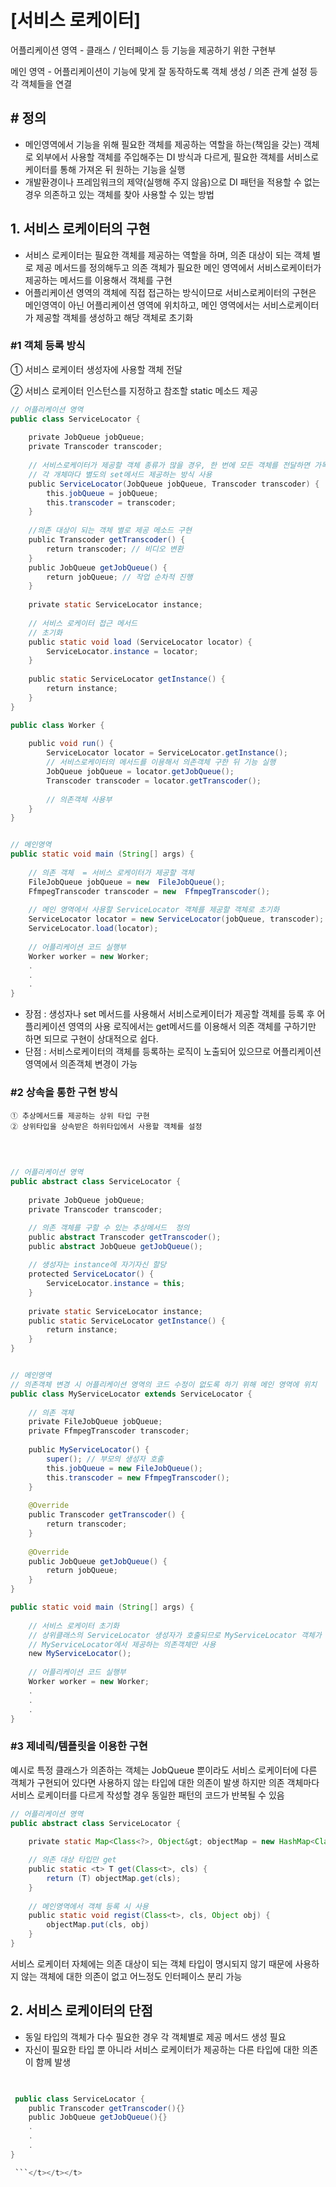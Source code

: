 # [서비스 로케이터]


어플리케이션 영역 - 클래스 / 인터페이스 등 기능을 제공하기 위한 구현부

메인 영역 - 어플리케이션이 기능에 맞게 잘 동작하도록 객체 생성 / 의존 관계 설정 등 각 객체들을 연결


## # 정의
 - 메인영역에서 기능을 위해 필요한 객체를 제공하는 역할을 하는(책임을 갖는) 객체로 외부에서 사용할 객체를 주입해주는 DI 방식과 다르게,  필요한 객체를 서비스로케이터를 통해 가져온 뒤 원하는 기능을 실행
 - 개발환경이나 프레임워크의 제약(실행해 주지 않음)으로 DI 패턴을 적용할 수 없는 경우 의존하고 있는 객체를 찾아 사용할 수 있는 방법
 
 
 ## 1. 서비스 로케이터의 구현
  - 서비스 로케이터는 필요한 객체를 제공하는 역할을 하며, 의존 대상이 되는 객체 별로 제공 메서드를 정의해두고 의존 객체가 필요한 메인 영역에서 서비스로케이터가 제공하는 메서드를 이용해서 객체를 구현
 - 어플리케이션 영역의 객체에 직접 접근하는 방식이므로 서비스로케이터의 구현은 메인영역이 아닌 어플리케이션 영역에 위치하고, 메인 영역에서는 서비스로케이터가 제공할 객체를 생성하고 해당 객체로 초기화
 
 
 ### #1 객체 등록 방식

  ① 서비스 로케이터 생성자에 사용할 객체 전달 
  
  ② 서비스 로케이터 인스턴스를 지정하고 참조할  static 메소드 제공
  
  
  ``` java
  // 어플리케이션 영역
public class ServiceLocator {
    
    private JobQueue jobQueue;
    private Transcoder transcoder;
    
    // 서비스로케이터가 제공할 객체 종류가 많을 경우, 한 번에 모든 객체를 전달하면 가독성이 떨어짐
    // 각 개체마다 별도의 set메서드 제공하는 방식 사용
    public ServiceLocator(JobQueue jobQueue, Transcoder transcoder) {
        this.jobQueue = jobQueue;
        this.transcoder = transcoder;
    }
    
    //의존 대상이 되는 객체 별로 제공 메소드 구현
    public Transcoder getTranscoder() {
        return transcoder; // 비디오 변환
    }
    public JobQueue getJobQueue() {
        return jobQueue; // 작업 순차적 진행 
    }
    
    private static ServiceLocator instance;
    
    // 서비스 로케이터 접근 메서드 
    // 초기화
    public static void load (ServiceLocator locator) {
        ServiceLocator.instance = locator;
    }
    
    public static ServiceLocator getInstance() {
        return instance;
    }
}

public class Worker {
    
    public void run() {
        ServiceLocator locator = ServiceLocator.getInstance();
        // 서비스로케이터의 메서드를 이용해서 의존객체 구한 뒤 기능 실행
        JobQueue jobQueue = locator.getJobQueue();
        Transcoder transcoder = locator.getTranscoder();
        
        // 의존객체 사용부
    }
}


// 메인영역
public static void main (String[] args) {
    
    // 의존 객체  = 서비스 로케이터가 제공할 객체
    FileJobQueue jobQueue = new  FileJobQueue();
    FfmpegTranscoder transcoder = new  FfmpegTranscoder();
    
    // 메인 영역에서 사용할 ServiceLocator 객체를 제공할 객체로 초기화 
    ServiceLocator locator = new ServiceLocator(jobQueue, transcoder);
    ServiceLocator.load(locator);
    
    // 어플리케이션 코드 실행부
    Worker worker = new Worker;
    .
    .
    .
}

```

 - 장점 : 생성자나 set 메서드를 사용해서 서비스로케이터가 제공할 객체를 등록 후 어플리케이션 영역의 사용 로직에서는  get메서드를 이용해서 의존 객체를 구하기만 하면 되므로 구현이 상대적으로 쉽다. 
 - 단점 : 서비스로케이터의 객체를 등록하는 로직이 노출되어 있으므로 어플리케이션 영역에서 의존객체 변경이 가능
 
 
  ### #2 상속을 통한 구현 방식
  
    ① 추상메서드를 제공하는 상위 타입 구현
    ② 상위타입을 상속받은 하위타입에서 사용할 객체를 설정
    
```java
  
// 어플리케이션 영역
public abstract class ServiceLocator {
    
    private JobQueue jobQueue;
    private Transcoder transcoder;

    // 의존 객체를 구할 수 있는 추상메서드  정의 
    public abstract Transcoder getTranscoder();
    public abstract JobQueue getJobQueue();
    
    // 생성자는 instance에 자기자신 할당 
    protected ServiceLocator() {
        ServiceLocator.instance = this;
    }
    
    private static ServiceLocator instance;
    public static ServiceLocator getInstance() {
        return instance;
    }
}


// 메인영역 
// 의존객체 변경 시 어플리케이션 영역의 코드 수정이 없도록 하기 위해 메인 영역에 위치 
public class MyServiceLocator extends ServiceLocator {
    
    // 의존 객체 
    private FileJobQueue jobQueue;
    private FfmpegTranscoder transcoder;
    
    public MyServiceLocator() {
        super(); // 부모의 생성자 호출 
        this.jobQueue = new FileJobQueue();
        this.transcoder = new FfmpegTranscoder();
    }
    
    @Override
    public Transcoder getTranscoder() {
        return transcoder;
    }
    
    @Override
    public JobQueue getJobQueue() {
        return jobQueue;
    }
}

public static void main (String[] args) {
    
    // 서비스 로케이터 초기화 
    // 상위클래스의 ServiceLocator 생성자가 호출되므로 MyServiceLocator 객체가 리턴
    // MyServiceLocator에서 제공하는 의존객체만 사용 
    new MyServiceLocator();
    
    // 어플리케이션 코드 실행부
    Worker worker = new Worker;
    .
    .
    .
}

```

### #3 제네릭/템플릿을 이용한 구현

예시로 특정 클래스가 의존하는 객체는 JobQueue 뿐이라도 서비스 로케이터에 다른 객체가 구현되어 있다면 사용하지 않는 타입에 대한 의존이 발생
하지만 의존 객체마다 서비스 로케이터를 다르게 작성할 경우 동일한 패턴의 코드가 반복될 수 있음

```java
// 어플리케이션 영역
public abstract class ServiceLocator {
    
    private static Map<Class<?>, Object&gt; objectMap = new HashMap<Class<?>, Object&gt;();

    // 의존 대상 타입만 get
    public static <t> T get(Class<t>, cls) {
        return (T) objectMap.get(cls);
    }
    
    // 메인영역에서 객체 등록 시 사용 
    public static void regist(Class<t>, cls, Object obj) {
        objectMap.put(cls, obj)
    }
}

```
서비스 로케이터 자체에는 의존 대상이 되는 객체 타입이 명시되지 않기 때문에 사용하지 않는 객체에 대한 의존이 없고 어느정도 인터페이스 분리 가능 


## 2. 서비스 로케이터의 단점

 - 동일 타입의 객체가 다수 필요한 경우 각 객체별로 제공 메서드 생성 필요
 - 자신이 필요한 타입 뿐 아니라 서비스 로케이터가 제공하는 다른 타입에 대한 의존이 함께 발생

```java

   
 public class ServiceLocator {
    public Transcoder getTranscoder(){}
    public JobQueue getJobQueue(){}
    .
    .
    .
}

 ```</t></t></t>
